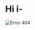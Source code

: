 # Hi i-
![Error 404](https://user-images.githubusercontent.com/80864001/117969734-6d221e80-b345-11eb-9d0e-dfe7e8f7d985.jpg)
